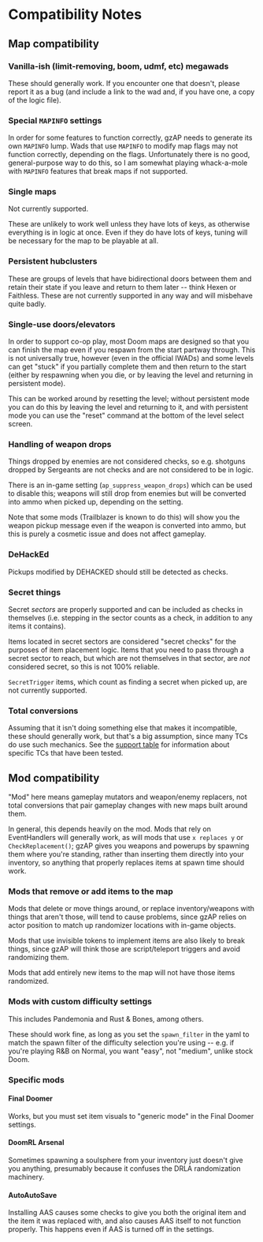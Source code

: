 # Compatibility Notes

## Map compatibility

### Vanilla-ish (limit-removing, boom, udmf, etc) megawads

These should generally work. If you encounter one that doesn't, please report it
as a bug (and include a link to the wad and, if you have one, a copy of the logic
file).

### Special `MAPINFO` settings

In order for some features to function correctly, gzAP needs to generate its own
`MAPINFO` lump. Wads that use `MAPINFO` to modify map flags may not function
correctly, depending on the flags. Unfortunately there is no good, general-purpose
way to do this, so I am somewhat playing whack-a-mole with `MAPINFO` features that
break maps if not supported.

### Single maps

Not currently supported.

These are unlikely to work well unless they have lots of keys, as otherwise
everything is in logic at once. Even if they do have lots of keys, tuning will
be necessary for the map to be playable at all.

### Persistent hubclusters

These are groups of levels that have bidirectional doors between them and retain
their state if you leave and return to them later -- think Hexen or Faithless.
These are not currently supported in any way and will misbehave quite badly.

### Single-use doors/elevators

In order to support co-op play, most Doom maps are designed so that you can
finish the map even if you respawn from the start partway through. This is not
universally true, however (even in the official IWADs) and some levels can get
"stuck" if you partially complete them and then return to the start (either by
respawning when you die, or by leaving the level and returning in persistent
mode).

This can be worked around by resetting the level; without persistent mode you
can do this by leaving the level and returning to it, and with persistent mode
you can use the "reset" command at the bottom of the level select screen.

### Handling of weapon drops

Things dropped by enemies are not considered checks, so e.g. shotguns dropped
by Sergeants are not checks and are not considered to be in logic.

There is an in-game setting (`ap_suppress_weapon_drops`) which can be used to
disable this; weapons will still drop from enemies but will be converted into
ammo when picked up, depending on the setting.

Note that some mods (Trailblazer is known to do this) will show you the weapon
pickup message even if the weapon is converted into ammo, but this is purely a
cosmetic issue and does not affect gameplay.

### DeHackEd

Pickups modified by DEHACKED should still be detected as checks.

### Secret things

Secret *sectors* are properly supported and can be included as checks in
themselves (i.e. stepping in the sector counts as a check, in addition to any
items it contains).

Items located in secret sectors are considered "secret checks" for the purposes
of item placement logic. Items that you need to pass through a secret sector to
reach, but which are not themselves in that sector, are *not* considered secret,
so this is not 100% reliable.

`SecretTrigger` items, which count as finding a secret when picked up, are not
currently supported.

### Total conversions

Assuming that it isn't doing something else that makes it incompatible, these
should generally work, but that's a big assumption, since many TCs do use such
mechanics. See the [support table](./support-table.md) for information about
specific TCs that have been tested.

## Mod compatibility

"Mod" here means gameplay mutators and weapon/enemy replacers, not total
conversions that pair gameplay changes with new maps built around them.

In general, this depends heavily on the mod. Mods that rely on EventHandlers
will generally work, as will mods that use `x replaces y` or
`CheckReplacement()`; gzAP gives you weapons and powerups by spawning them where
you're standing, rather than inserting them directly into your inventory, so
anything that properly replaces items at spawn time should work.

### Mods that remove or add items to the map

Mods that delete or move things around, or replace inventory/weapons with things
that aren't those, will tend to cause problems, since gzAP relies on actor
position to match up randomizer locations with in-game objects.

Mods that use invisible tokens to implement items are also likely to break
things, since gzAP will think those are script/teleport triggers and avoid
randomizing them.

Mods that add entirely new items to the map will not have those items randomized.

### Mods with custom difficulty settings

This includes Pandemonia and Rust & Bones, among others.

These should work fine, as long as you set the `spawn_filter` in the yaml to
match the spawn filter of the difficulty selection you're using -- e.g. if
you're playing R&B on Normal, you want "easy", not "medium", unlike stock Doom.

### Specific mods

#### Final Doomer

Works, but you must set item visuals to "generic mode" in the Final Doomer
settings.

#### DoomRL Arsenal

Sometimes spawning a soulsphere from your inventory just doesn't give you
anything, presumably because it confuses the DRLA randomization machinery.

#### AutoAutoSave

Installing AAS causes some checks to give you both the original item and the
item it was replaced with, and also causes AAS itself to not function properly.
This happens even if AAS is turned off in the settings.
